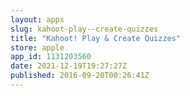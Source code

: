 ```yaml
---
layout: apps
slug: kahoot-play--create-quizzes
title: "Kahoot! Play & Create Quizzes"
store: apple
app_id: 1131203560
date: 2021-12-19T19:27:27Z
published: 2016-09-20T00:26:41Z
---
```

